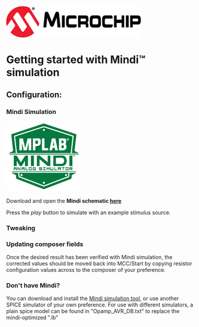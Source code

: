 ![Microchip logo](images/microchip.png)
# Getting started with Mindi™ simulation


## Configuration:


### Mindi Simulation
![Mindi](images/mplab-mindi-analog-simulator.png)

Download and open the **Mindi schematic [here](https://github.com/microchip-pic-avr-examples/pic16f17146-relaxation-oscillator-circuit-using-OPA-mindi/releases/latest)**

Press the _play_ button to simulate with an example stimulus source.

### Tweaking


### Updating composer fields
Once the desired result has been verified with Mindi simulation, the corrected values should be moved back into MCC/Start by copying resistor configuration values across to the composer of your preference.

### Don't have Mindi?
You can download and install the [Mindi simulation tool](https://www.microchip.com/mplab/mplab-mindi), or use another SPICE simulator of your own preference. For use with different simulators, a plain spice model can be found in "Opamp_AVR_DB.txt" to replace the mindi-optimized ".lb" 